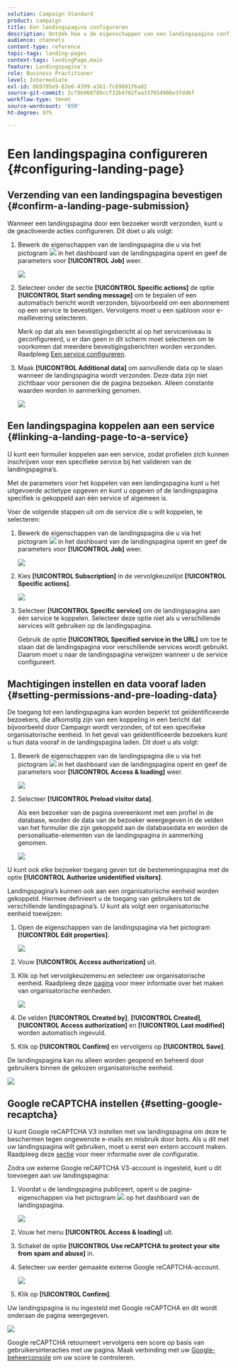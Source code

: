 ```yaml
---
solution: Campaign Standard
product: campaign
title: Een landingspagina configureren
description: Ontdek hoe u de eigenschappen van een landingspagina configureert.
audience: channels
content-type: reference
topic-tags: landing-pages
context-tags: landingPage,main
feature: Landingspagina's
role: Business Practitioner
level: Intermediate
exl-id: 0b9795e9-83e6-4399-a3b1-fc69081f6a82
source-git-commit: 2cf8b960789ccf32b4782faa337654986e3fddbf
workflow-type: tm+mt
source-wordcount: '659'
ht-degree: 97%

---
```


# Een landingspagina configureren {#configuring-landing-page}

## Verzending van een landingspagina bevestigen {#confirm-a-landing-page-submission}

Wanneer een landingspagina door een bezoeker wordt verzonden, kunt u de geactiveerde acties configureren. Dit doet u als volgt:

1. Bewerk de eigenschappen van de landingspagina die u via het pictogram ![](assets/edit_darkgrey-24px.png) in het dashboard van de landingspagina opent en geef de parameters voor **[!UICONTROL Job]** weer.

   ![](assets/lp_edit_properties_button.png)

1. Selecteer onder de sectie **[!UICONTROL Specific actions]** de optie **[!UICONTROL Start sending message]** om te bepalen of een automatisch bericht wordt verzonden, bijvoorbeeld om een abonnement op een service te bevestigen. Vervolgens moet u een sjabloon voor e-maillevering selecteren.

   Merk op dat als een bevestigingsbericht al op het serviceniveau is geconfigureerd, u er dan geen in dit scherm moet selecteren om te voorkomen dat meerdere bevestigingsberichten worden verzonden. Raadpleeg [Een service configureren](../../audiences/using/creating-a-service.md).

1. Maak **[!UICONTROL Additional data]** om aanvullende data op te slaan wanneer de landingspagina wordt verzonden. Deze data zijn niet zichtbaar voor personen die de pagina bezoeken. Alleen constante waarden worden in aanmerking genomen.

   ![](assets/lp_parameters_6.png)

## Een landingspagina koppelen aan een service {#linking-a-landing-page-to-a-service}

U kunt een formulier koppelen aan een service, zodat profielen zich kunnen inschrijven voor een specifieke service bij het valideren van de landingspagina’s.

Met de parameters voor het koppelen van een landingspagina kunt u het uitgevoerde actietype opgeven en kunt u opgeven of de landingspagina specifiek is gekoppeld aan één service of algemeen is.

Voer de volgende stappen uit om de service die u wilt koppelen, te selecteren:

1. Bewerk de eigenschappen van de landingspagina die u via het pictogram ![](assets/edit_darkgrey-24px.png) in het dashboard van de landingspagina opent en geef de parameters voor **[!UICONTROL Job]** weer.

   ![](assets/lp_edit_properties_button.png)

1. Kies **[!UICONTROL Subscription]** in de vervolgkeuzelijst **[!UICONTROL Specific actions]**.

   ![](assets/lp_parameters_5.png)

1. Selecteer **[!UICONTROL Specific service]** om de landingspagina aan één service te koppelen. Selecteer deze optie niet als u verschillende services wilt gebruiken op de landingspagina.

   Gebruik de optie **[!UICONTROL Specified service in the URL]** om toe te staan dat de landingspagina voor verschillende services wordt gebruikt. Daarom moet u naar de landingspagina verwijzen wanneer u de service configureert.

## Machtigingen instellen en data vooraf laden {#setting-permissions-and-pre-loading-data}

De toegang tot een landingspagina kan worden beperkt tot geïdentificeerde bezoekers, die afkomstig zijn van een koppeling in een bericht dat bijvoorbeeld door Campaign wordt verzonden, of tot een specifieke organisatorische eenheid.
In het geval van geïdentificeerde bezoekers kunt u hun data vooraf in de landingspagina laden. Dit doet u als volgt:

1. Bewerk de eigenschappen van de landingspagina die u via het pictogram ![](assets/edit_darkgrey-24px.png) in het dashboard van de landingspagina opent en geef de parameters voor **[!UICONTROL Access & loading]** weer.

   ![](assets/lp_edit_properties_button.png)

1. Selecteer **[!UICONTROL Preload visitor data]**.

   Als een bezoeker van de pagina overeenkomt met een profiel in de database, worden de data van de bezoeker weergegeven in de velden van het formulier die zijn gekoppeld aan de databasedata en worden de personalisatie-elementen van de landingspagina in aanmerking genomen.

   ![](assets/lp_parameters_3_temp.png)

U kunt ook elke bezoeker toegang geven tot de bestemmingspagina met de optie **[!UICONTROL Authorize unidentified visitors]**.

<!--Use the URL parameters to identify the visitors, using the **[!UICONTROL Authorize visitor identification via URL parameters]** option: then you must choose the loading key and map the filter parameters with the parameters of the corresponding URL.-->

Landingspagina’s kunnen ook aan een organisatorische eenheid worden gekoppeld. Hiermee definieert u de toegang van gebruikers tot de verschillende landingspagina’s. U kunt als volgt een organisatorische eenheid toewijzen:

1. Open de eigenschappen van de landingspagina via het pictogram **[!UICONTROL Edit properties]**.

   ![](assets/lp_parameters_google3.png)

1. Vouw **[!UICONTROL Access authorization]** uit.

1. Klik op het vervolgkeuzemenu en selecteer uw organisatorische eenheid. Raadpleeg deze [pagina](../../administration/using/organizational-units.md) voor meer informatie over het maken van organisatorische eenheden.

   ![](assets/lp_org_unit_2.png)

1. De velden **[!UICONTROL Created by]**, **[!UICONTROL Created]**, **[!UICONTROL Access authorization]** en **[!UICONTROL Last modified]** worden automatisch ingevuld.

1. Klik op **[!UICONTROL Confirm]** en vervolgens op **[!UICONTROL Save]**.

De landingspagina kan nu alleen worden geopend en beheerd door gebruikers binnen de gekozen organisatorische eenheid.

![](assets/lp_org_unit_3.png)

## Google reCAPTCHA instellen {#setting-google-recaptcha}

U kunt Google reCAPTCHA V3 instellen met uw landingspagina om deze te beschermen tegen ongewenste e-mails en misbruik door bots. Als u dit met uw landingspagina wilt gebruiken, moet u eerst een extern account maken. Raadpleeg deze [sectie](../../administration/using/external-accounts.md#google-recaptcha-external-account) voor meer informatie over de configuratie.

Zodra uw externe Google reCAPTCHA V3-account is ingesteld, kunt u dit toevoegen aan uw landingspagina:

1. Voordat u de landingspagina publiceert, opent u de pagina-eigenschappen via het pictogram ![](assets/edit_darkgrey-24px.png) op het dashboard van de landingspagina.

   ![](assets/lp_parameters_google3.png)

1. Vouw het menu **[!UICONTROL Access & loading]** uit.
1. Schakel de optie **[!UICONTROL Use reCAPTCHA to protect your site from spam and abuse]** in.
1. Selecteer uw eerder gemaakte externe Google reCAPTCHA-account.

   ![](assets/lp_parameters_google_temp.png)

1. Klik op **[!UICONTROL Confirm]**.

Uw landingspagina is nu ingesteld met Google reCAPTCHA en dit wordt onderaan de pagina weergegeven.

![](assets/lp_parameters_google2.png)

Google reCAPTCHA retourneert vervolgens een score op basis van gebruikersinteracties met uw pagina. Maak verbinding met uw [Google-beheerconsole](https://g.co/recaptcha/admin) om uw score te controleren.
